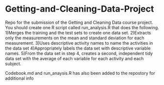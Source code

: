 # Getting-and-Cleaning-Data-Project
Repo for the submission of the  Getting and Cleaning Data course project.
You should create one R script called run_analysis.R that does the following. 
1)Merges the training and the test sets to create one data set.
2)Extracts only the measurements on the mean and standard deviation for each measurement. 
3)Uses descriptive activity names to name the activities in the data set
4)Appropriately labels the data set with descriptive variable names. 
5)From the data set in step 4, creates a second, independent tidy data set with the average of each variable for each activity and each subject.

Codebook.md and run_anaysis.R has also been added to the repostory for additional info
